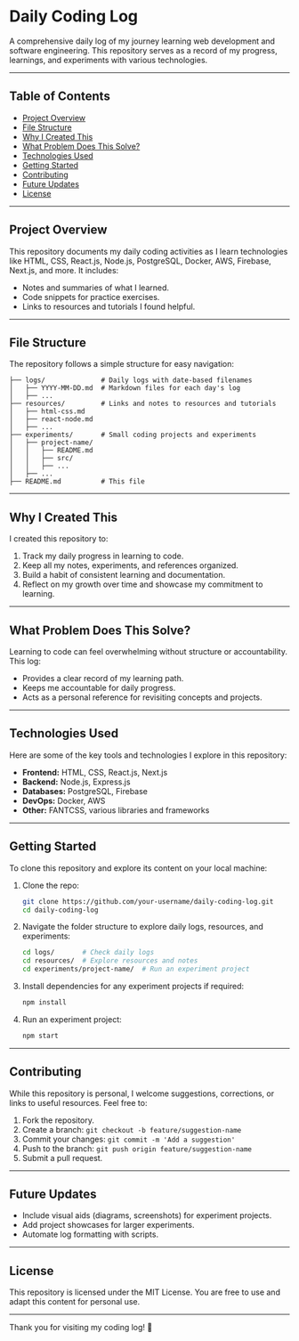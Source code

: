 
# Daily Coding Log

A comprehensive daily log of my journey learning web development and software engineering. This repository serves as a record of my progress, learnings, and experiments with various technologies.

---

## Table of Contents
- [Project Overview](#project-overview)
- [File Structure](#file-structure)
- [Why I Created This](#why-i-created-this)
- [What Problem Does This Solve?](#what-problem-does-this-solve)
- [Technologies Used](#technologies-used)
- [Getting Started](#getting-started)
- [Contributing](#contributing)
- [Future Updates](#future-updates)
- [License](#license)

---

## Project Overview

This repository documents my daily coding activities as I learn technologies like HTML, CSS, React.js, Node.js, PostgreSQL, Docker, AWS, Firebase, Next.js, and more. It includes:
- Notes and summaries of what I learned.
- Code snippets for practice exercises.
- Links to resources and tutorials I found helpful.

---

## File Structure

The repository follows a simple structure for easy navigation:

```plaintext
├── logs/              # Daily logs with date-based filenames
│   ├── YYYY-MM-DD.md  # Markdown files for each day's log
│   ├── ...
├── resources/         # Links and notes to resources and tutorials
│   ├── html-css.md
│   ├── react-node.md
│   ├── ...
├── experiments/       # Small coding projects and experiments
│   ├── project-name/
│   │   ├── README.md
│   │   ├── src/
│   │   ├── ...
│   ├── ...
├── README.md          # This file
```

---

## Why I Created This

I created this repository to:
1. Track my daily progress in learning to code.
2. Keep all my notes, experiments, and references organized.
3. Build a habit of consistent learning and documentation.
4. Reflect on my growth over time and showcase my commitment to learning.

---

## What Problem Does This Solve?

Learning to code can feel overwhelming without structure or accountability. This log:
- Provides a clear record of my learning path.
- Keeps me accountable for daily progress.
- Acts as a personal reference for revisiting concepts and projects.

---

## Technologies Used

Here are some of the key tools and technologies I explore in this repository:
- **Frontend:** HTML, CSS, React.js, Next.js
- **Backend:** Node.js, Express.js
- **Databases:** PostgreSQL, Firebase
- **DevOps:** Docker, AWS
- **Other:** FANTCSS, various libraries and frameworks

---

## Getting Started

To clone this repository and explore its content on your local machine:

1. Clone the repo:
   ```bash
   git clone https://github.com/your-username/daily-coding-log.git
   cd daily-coding-log
   ```

2. Navigate the folder structure to explore daily logs, resources, and experiments:
   ```bash
   cd logs/       # Check daily logs
   cd resources/  # Explore resources and notes
   cd experiments/project-name/  # Run an experiment project
   ```

3. Install dependencies for any experiment projects if required:
   ```bash
   npm install
   ```

4. Run an experiment project:
   ```bash
   npm start
   ```

---

## Contributing

While this repository is personal, I welcome suggestions, corrections, or links to useful resources. Feel free to:
1. Fork the repository.
2. Create a branch: `git checkout -b feature/suggestion-name`
3. Commit your changes: `git commit -m 'Add a suggestion'`
4. Push to the branch: `git push origin feature/suggestion-name`
5. Submit a pull request.

---

## Future Updates

- Include visual aids (diagrams, screenshots) for experiment projects.
- Add project showcases for larger experiments.
- Automate log formatting with scripts.

---

## License

This repository is licensed under the MIT License. You are free to use and adapt this content for personal use.

---

Thank you for visiting my coding log! 🚀